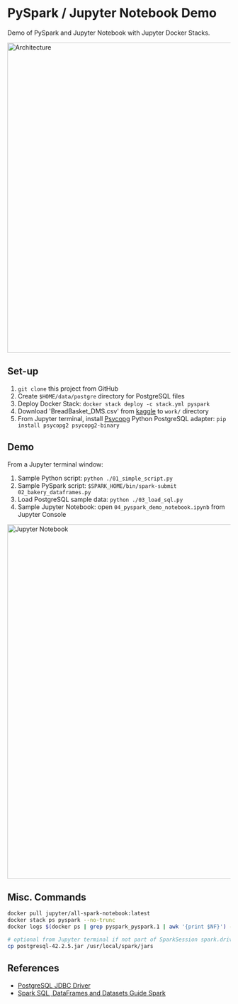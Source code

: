 # PySpark / Jupyter Notebook Demo

Demo of PySpark and Jupyter Notebook with Jupyter Docker Stacks.

<img src="https://programmaticponderings.files.wordpress.com/2018/11/pysparkdocker.png" alt="Architecture" width="700"/>

## Set-up

1. `git clone` this project from GitHub
2. Create `$HOME/data/postgre` directory for PostgreSQL files
3. Deploy Docker Stack: `docker stack deploy -c stack.yml pyspark`
4.  Download 'BreadBasket_DMS.csv' from [kaggle](https://www.kaggle.com/xvivancos/transactions-from-a-bakery) to `work/` directory
5.  From Jupyter terminal, install [Psycopg](http://initd.org/psycopg/docs/install.html#) Python PostgreSQL adapter: `pip install psycopg2 psycopg2-binary`

## Demo

From a Jupyter terminal window:

1.  Sample Python script: `python ./01_simple_script.py`
2.  Sample PySpark script: `$SPARK_HOME/bin/spark-submit 02_bakery_dataframes.py`
3.  Load PostgreSQL sample data: `python ./03_load_sql.py`
4.  Sample Jupyter Notebook: open `04_pyspark_demo_notebook.ipynb` from Jupyter Console

<img src="https://programmaticponderings.files.wordpress.com/2018/11/pyspark_article_11_notebook_container.png" alt="Jupyter Notebook" width="800"/>

## Misc. Commands

```bash
docker pull jupyter/all-spark-notebook:latest
docker stack ps pyspark --no-trunc
docker logs $(docker ps | grep pyspark_pyspark.1 | awk '{print $NF}') --follow

# optional from Jupyter terminal if not part of SparkSession spark.driver.extraClassPath
cp postgresql-42.2.5.jar /usr/local/spark/jars
```

## References

* [PostgreSQL JDBC Driver
](https://jdbc.postgresql.org/download.html)
* [Spark SQL, DataFrames and Datasets Guide
Spark](https://spark.apache.org/docs/latest/sql-programming-guide.html#jdbc-to-other-databases)
